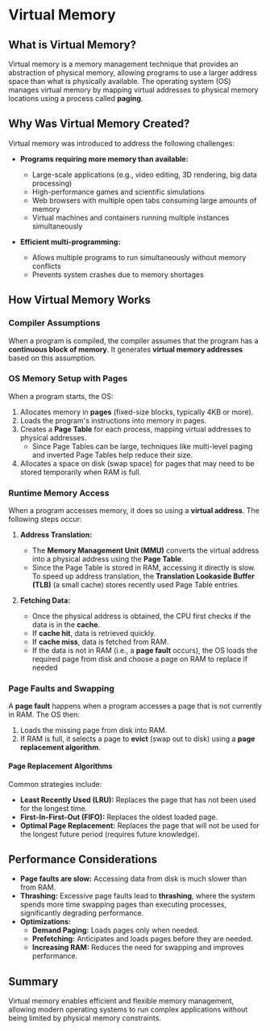 # Virtual Memory

## What is Virtual Memory?
Virtual memory is a memory management technique that provides an abstraction of physical memory, allowing programs to use a larger address space than what is physically available. The operating system (OS) manages virtual memory by mapping virtual addresses to physical memory locations using a process called **paging**.

## Why Was Virtual Memory Created?
Virtual memory was introduced to address the following challenges:

- **Programs requiring more memory than available:**
  - Large-scale applications (e.g., video editing, 3D rendering, big data processing)
  - High-performance games and scientific simulations
  - Web browsers with multiple open tabs consuming large amounts of memory
  - Virtual machines and containers running multiple instances simultaneously

- **Efficient multi-programming:**
  - Allows multiple programs to run simultaneously without memory conflicts
  - Prevents system crashes due to memory shortages

## How Virtual Memory Works

### Compiler Assumptions
When a program is compiled, the compiler assumes that the program has a **continuous block of memory**. It generates **virtual memory addresses** based on this assumption.

### OS Memory Setup with Pages
When a program starts, the OS:
1. Allocates memory in **pages** (fixed-size blocks, typically 4KB or more).
2. Loads the program's instructions into memory in pages.
3. Creates a **Page Table** for each process, mapping virtual addresses to physical addresses.
   - Since Page Tables can be large, techniques like multi-level paging and inverted Page Tables help reduce their size.
4. Allocates a space on disk (swap space) for pages that may need to be stored temporarily when RAM is full.

### Runtime Memory Access
When a program accesses memory, it does so using a **virtual address**. The following steps occur:

1. **Address Translation:**
   - The **Memory Management Unit (MMU)** converts the virtual address into a physical address using the **Page Table**.
   - Since the Page Table is stored in RAM, accessing it directly is slow. To speed up address translation, the **Translation Lookaside Buffer (TLB)** (a small cache) stores recently used Page Table entries.

2. **Fetching Data:**
   - Once the physical address is obtained, the CPU first checks if the data is in the **cache**.
   - If **cache hit**, data is retrieved quickly.
   - If **cache miss**, data is fetched from RAM.
   - If the data is not in RAM (i.e., a **page fault** occurs), the OS loads the required page from disk and choose a page on RAM to replace if needed

### Page Faults and Swapping
A **page fault** happens when a program accesses a page that is not currently in RAM. The OS then:
1. Loads the missing page from disk into RAM.
2. If RAM is full, it selects a page to **evict** (swap out to disk) using a **page replacement algorithm**.

#### Page Replacement Algorithms
Common strategies include:
- **Least Recently Used (LRU):** Replaces the page that has not been used for the longest time.
- **First-In-First-Out (FIFO):** Replaces the oldest loaded page.
- **Optimal Page Replacement:** Replaces the page that will not be used for the longest future period (requires future knowledge).

## Performance Considerations
- **Page faults are slow:** Accessing data from disk is much slower than from RAM.
- **Thrashing:** Excessive page faults lead to **thrashing**, where the system spends more time swapping pages than executing processes, significantly degrading performance.
- **Optimizations:**
  - **Demand Paging:** Loads pages only when needed.
  - **Prefetching:** Anticipates and loads pages before they are needed.
  - **Increasing RAM:** Reduces the need for swapping and improves performance.

## Summary
Virtual memory enables efficient and flexible memory management, allowing modern operating systems to run complex applications without being limited by physical memory constraints.

